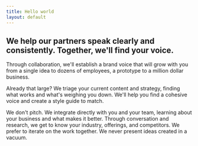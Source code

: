 ```yaml
---
title: Hello world
layout: default
---
```


## We help our partners speak clearly and consistently. Together, we'll find your voice.

Through collaboration, we'll establish a brand voice that will grow with you from a single idea to dozens of employees, a prototype to a million dollar business.

Already that large? We triage your current content and strategy, finding what works and what's weighing you down. We'll help you find a cohesive voice and create a style guide to match. 

We don't pitch. We integrate directly with you and your team, learning about your business and what makes it better. Through conversation and research, we get to know your industry, offerings, and competitors. We prefer to iterate on the work together. We never present ideas created in a vacuum.